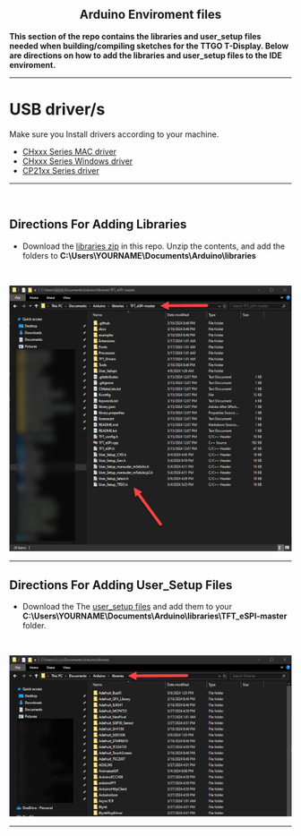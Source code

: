 <div align="center">
  
## Arduino Enviroment files

</div>

<b>This section of the repo contains the libraries and user_setup files needed when building/compiling sketches for the TTGO T-Display.
Below are directions on how to add the libraries and user_setup files to the IDE enviroment.</b>
___

# USB driver/s
Make sure you Install drivers according to your machine. 
- [CHxxx Series MAC driver](http://www.wch-ic.com/downloads/CH34XSER_MAC_ZIP.html) 
- [CHxxx Series Windows driver](http://www.wch-ic.com/downloads/CH343SER_ZIP.html) 
- [CP21xx Series driver](https://www.silabs.com/developers/usb-to-uart-bridge-vcp-drivers?tab=downloads)
___

<br>

## Directions For Adding Libraries
- Download the <a href=https://github.com/ATOMNFT/ESP32-TTGO-T-Display-Hub/blob/main/Arduino%20Files/Libraries/libraries.zip>libraries zip</a> in this repo. Unzip the contents, and add the folders to **C:\Users\YOURNAME\Documents\Arduino\libraries** 
<br>

![libraries-location](images/libslocation.png)

___
## Directions For Adding User_Setup Files
- Download the The <a href=https://github.com/ATOMNFT/ESP32-TTGO-T-Display-Hub/tree/main/Arduino%20Files/User_Setup%20Files>user_setup files</a> and add them to your **C:\Users\YOURNAME\Documents\Arduino\libraries\TFT_eSPI-master** folder.
<br>

![usersetup-location](images/usersetuplocation.png)


<hr>
<br>